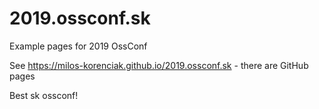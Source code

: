 # 2019.ossconf.sk
Example pages for 2019 OssConf

See https://milos-korenciak.github.io/2019.ossconf.sk - there are GitHub pages

Best sk ossconf!
